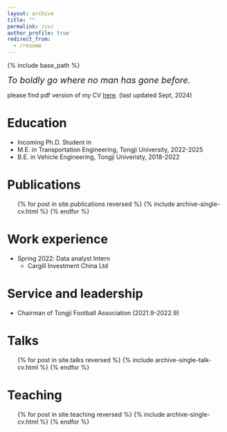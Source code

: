 ```yaml
---
layout: archive
title: ""
permalink: /cv/
author_profile: true
redirect_from:
  - /resume
---
```


{% include base_path %}


<span style="font-size: 20px;">_To boldly go where no man has gone before._</span>

please find pdf version of my CV [here](http://billWan-zzzyyy.github.io/files/CV_ZhengyangWan.pdf). (last updated Sept, 2024)

Education
======
* Incoming Ph.D. Student in
* M.E. in Transportation Engineering, Tongji University, 2022-2025
* B.E. in Vehicle Engineering, Tongji Univeristy, 2018-2022

Publications
======
  <ul>{% for post in site.publications reversed %}
    {% include archive-single-cv.html %}
  {% endfor %}</ul>
  
Work experience
======
* Spring 2022: Data analyst Intern
  * Cargill Investment China Ltd

  
Service and leadership
======
* Chairman of Tongji Football Association (2021.9-2022.9)

Talks
======
  <ul>{% for post in site.talks reversed %}
    {% include archive-single-talk-cv.html  %}
  {% endfor %}</ul>
  
Teaching
======
  <ul>{% for post in site.teaching reversed %}
    {% include archive-single-cv.html %}
  {% endfor %}</ul>

